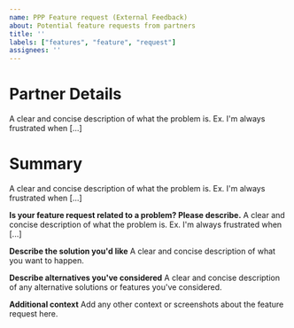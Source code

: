 ```yaml
---
name: PPP Feature request (External Feedback)
about: Potential feature requests from partners
title: ''
labels: ["features", "feature", "request"]
assignees: ''
---
```


# Partner Details
A clear and concise description of what the problem is. Ex. I'm always frustrated when [...]

# Summary
A clear and concise description of what the problem is. Ex. I'm always frustrated when [...]

**Is your feature request related to a problem? Please describe.**
A clear and concise description of what the problem is. Ex. I'm always frustrated when [...]

**Describe the solution you'd like**
A clear and concise description of what you want to happen.

**Describe alternatives you've considered**
A clear and concise description of any alternative solutions or features you've considered.

**Additional context**
Add any other context or screenshots about the feature request here.
